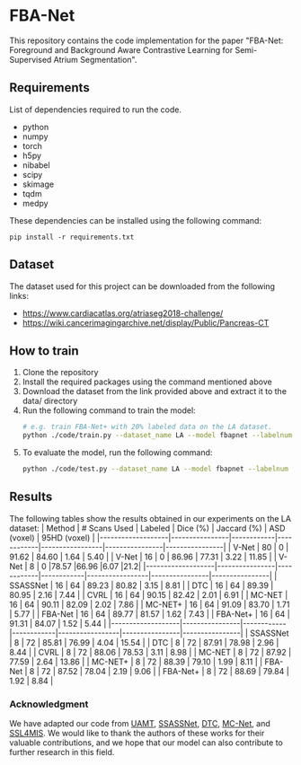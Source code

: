 # FBA-Net

This repository contains the code implementation for the paper "FBA-Net: Foreground and Background Aware Contrastive Learning for Semi-Supervised Atrium Segmentation".

## Requirements

List of dependencies required to run the code.

- python
- numpy
- torch
- h5py
- nibabel
- scipy
- skimage
- tqdm
- medpy

These dependencies can be installed using the following command:

    pip install -r requirements.txt

## Dataset

The dataset used for this project can be downloaded from the following links:

- https://www.cardiacatlas.org/atriaseg2018-challenge/
- https://wiki.cancerimagingarchive.net/display/Public/Pancreas-CT

## How to train

1. Clone the repository
2. Install the required packages using the command mentioned above
3. Download the dataset from the link provided above and extract it to the data/ directory
4. Run the following command to train the model:
   ```bash
   # e.g. train FBA-Net+ with 20% labeled data on the LA dataset.
   python ./code/train.py --dataset_name LA --model fbapnet --labelnum 16 --gpu 0 --dim 128 --exp FBA_net_plus
   ```
5. To evaluate the model, run the following command:
   ```bash
   python ./code/test.py --dataset_name LA --model fbapnet --labelnum 16 --gpu 0 --dim 128 --exp FBA_net_plus
   ```

## Results

The following tables show the results obtained in our experiments on the LA dataset:
| Method | # Scans Used | Labeled | Dice (\%) | Jaccard (\%) | ASD (voxel) | 95HD (voxel) |
|-------------------|----------------|------------|------------|-----------------|----------------|----------------|
| V-Net | 80 | 0 | 91.62 | 84.60 | 1.64 | 5.40 |
| V-Net | 16 | 0 | 86.96 | 77.31 | 3.22 | 11.85 |
| V-Net | 8 | 0 |78.57 |66.96 |6.07 |21.2|
|-------------------|----------------|------------|------------|-----------------|----------------|----------------|
| SSASSNet | 16 | 64 | 89.23 | 80.82 | 3.15 | 8.81 |
| DTC | 16 | 64 | 89.39 | 80.95 | 2.16 | 7.44 |
| CVRL | 16 | 64 | 90.15 | 82.42 | 2.01 | 6.91 |
| MC-NET | 16 | 64 | 90.11 | 82.09 | 2.02 | 7.86 |
| MC-NET+ | 16 | 64 | 91.09 | 83.70 | 1.71 | 5.77 |
| FBA-Net | 16 | 64 | 89.77 | 81.57 | 1.62 | 7.43 |
| FBA-Net+ | 16 | 64 | 91.31 | 84.07 | 1.52 | 5.44 |
|-------------------|----------------|------------|------------|-----------------|----------------|----------------|
| SSASSNet | 8 | 72 | 85.81 | 76.99 | 4.04 | 15.54 |
| DTC | 8 | 72 | 87.91 | 78.98 | 2.96 | 8.44 |
| CVRL | 8 | 72 | 88.06 | 78.53 | 3.11 | 8.98 |
| MC-NET | 8 | 72 | 87.92 | 77.59 | 2.64 | 13.86 |
| MC-NET+ | 8 | 72 | 88.39 | 79.10 | 1.99 | 8.11 |
| FBA-Net | 8 | 72 | 87.52 | 78.04 | 2.19 | 9.06 |
| FBA-Net+ | 8 | 72 | 88.69 | 79.84 | 1.92 | 8.84 |

### Acknowledgment

We have adapted our code from [UAMT](https://github.com/yulequan/UA-MT), [SSASSNet](https://github.com/kleinzcy/SASSnet), [DTC](https://github.com/HiLab-git/DTC), [MC-Net](https://github.com/ycwu1997/MC-Net), and [SSL4MIS](https://github.com/HiLab-git/SSL4MIS). We would like to thank the authors of these works for their valuable contributions, and we hope that our model can also contribute to further research in this field.
